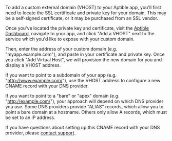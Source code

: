 To add a custom external domain (VHOST) to your Aptible app, you'll first need to locate the SSL certificate and private key for your domain. This may be a self-signed certificate, or it may be purchased from an SSL vendor.

Once you've located the private key and certificate, visit the [Aptible Dashboard](https://dashboard.aptible.com), navigate to your app, and click "Add a VHOST" next to the service which you'd like to expose with your custom domain.

Then, enter the address of your custom domain (e.g. "myapp.example.com"), and paste in your certificate and private key. Once you click "Add Virtual Host", we will provision the new domain for you and display a VHOST address.

If you want to point to a subdomain of your app (e.g. "http://www.example.com/"), use the VHOST address to configure a new CNAME record with your DNS provider. 

If you want to point to a "bare" or "apex" domain (e.g. "http://example.com/"), your approach will depend on which DNS provider you use. Some DNS providers provide "ALIAS" records, which allow you to point a bare domain at a hostname. Others only allow A records, which must be set to an IP address.

If you have questions about setting up this CNAME record with your DNS provider, please [contact support](https://support.aptible.com/contact).
